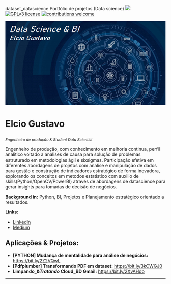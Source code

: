  dataset_datascience
Portfólio de projetos (Data science)
 [![](https://img.shields.io/badge/python-3.7+-blue.svg)](https://www.python.org/downloads/release/python-365/) [![GPLv3 license](https://img.shields.io/badge/License-GPLv3-blue.svg)](http://perso.crans.org/besson/LICENSE.html) [![contributions welcome](https://img.shields.io/badge/contributions-welcome-brightgreen.svg?style=flat)](https://github.com/carlosfab/data_science/issues)

<p align="left">
  <img src="DSC.PNG" >
</p>

# Elcio Gustavo
<sub>*Engenheiro de produção & Student Data Scientist*</sub>

Engenheiro de produção, com conhecimento em melhoria continua, perfil analitico voltado a analises de causa para solução de problemas estruturado em metodologias ágil e sixsigmas. Participação efetiva em diferentes abordagens de projetos com analise e manipulação de dados para gestão e construção de indicadores estratégico de forma inovadora, explorando os conceitos em metodos estatistico com auxilio de skills(Python/OpenCV/PowerBI) através de abordagens de datascience para gerar insights para tomadas de decisão de negócios.

**Background in:**  Python, BI, Projetos e Planejamento estratégico orientado a resultados.

**Links:**
* [LinkedIn](https://www.linkedin.com/in/elcio-gustavo-soares-de-araujo-74a22068/)
* [Medium](https://medium.com/@e.gustavosoares20)


## Aplicações & Projetos:
* **[PYTHON] Mudança de mentalidade para análise de negócios:** https://bit.ly/2Z2VQwL
* **[Pdfplumber] Transformando PDF em dataset:** https://bit.ly/3kCWGJ0
* **Limpando_&_Tratando_ Cloud_BD Gmail:** https://bit.ly/2XvAHdo


---
